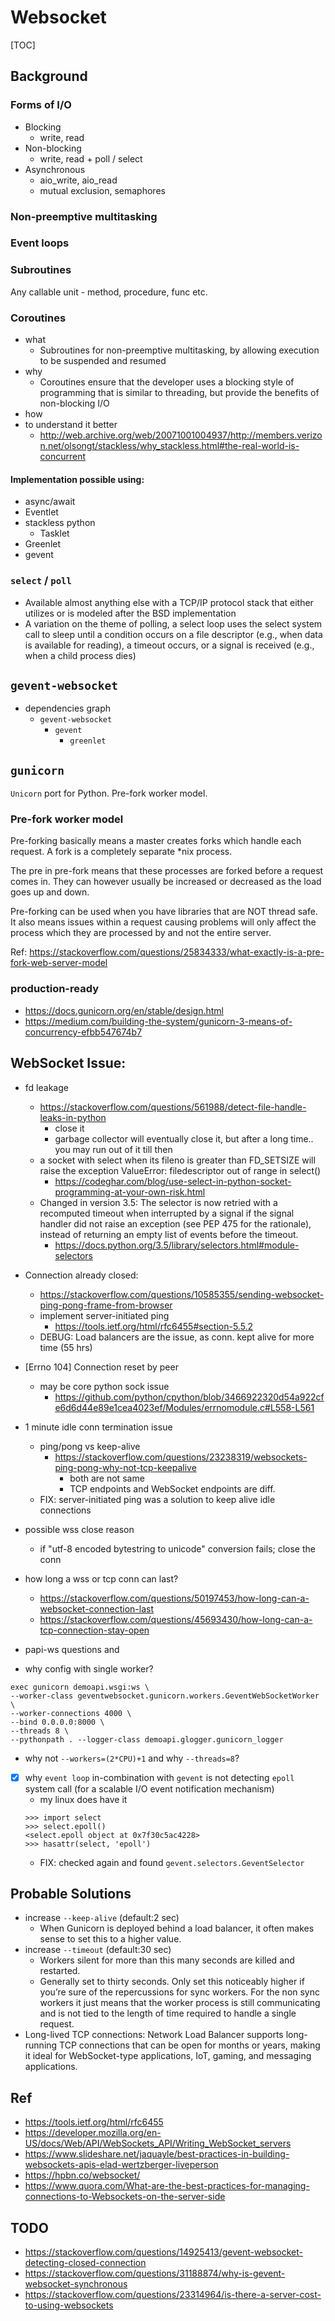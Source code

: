 <h1>Websocket</h1>

[TOC]

## Background

### Forms of I/O
- Blocking
	- write, read 	
- Non-blocking 	
	- write, read + poll / select
- Asynchronous 
	- aio_write, aio_read
	- mutual exclusion, semaphores

### Non-preemptive multitasking

### Event loops

### Subroutines 
Any callable unit - method, procedure, func etc.

### Coroutines 
- what
	- Subroutines for non-preemptive multitasking, by allowing execution to be suspended and resumed
- why
	- Coroutines ensure that the developer uses a blocking style of programming that is similar to threading, but provide the benefits of non-blocking I/O
- how
- to understand it better
	- http://web.archive.org/web/20071001004937/http://members.verizon.net/olsongt/stackless/why_stackless.html#the-real-world-is-concurrent

#### Implementation possible using:
- async/await
- Eventlet
- stackless python
	- Tasklet
- Greenlet
- gevent


### `select` / `poll` 
- Available almost anything else with a TCP/IP protocol stack that either utilizes or is modeled after the BSD implementation
- A variation on the theme of polling, a select loop uses the select system call to sleep until a condition occurs on a file descriptor (e.g., when data is available for reading), a timeout occurs, or a signal is received (e.g., when a child process dies)

## `gevent-websocket`
- dependencies graph
	- `gevent-websocket`
		- `gevent`
			- `greenlet`

## `gunicorn`

`Unicorn` port for Python. Pre-fork worker model.

### Pre-fork worker model

Pre-forking basically means a master creates forks which handle each request. A fork is a completely separate *nix process.

The pre in pre-fork means that these processes are forked before a request comes in. They can however usually be increased or decreased as the load goes up and down.

Pre-forking can be used when you have libraries that are NOT thread safe. It also means issues within a request causing problems will only affect the process which they are processed by and not the entire server.

Ref: https://stackoverflow.com/questions/25834333/what-exactly-is-a-pre-fork-web-server-model



### production-ready
- https://docs.gunicorn.org/en/stable/design.html
- https://medium.com/building-the-system/gunicorn-3-means-of-concurrency-efbb547674b7

## WebSocket Issue:
- fd leakage
	- https://stackoverflow.com/questions/561988/detect-file-handle-leaks-in-python
		- close it
		- garbage collector will eventually close it, but after a long time.. you may run out of it till then
	- a socket with select when its fileno is greater than FD_SETSIZE will raise the exception ValueError: filedescriptor out of range in select()
		- https://codeghar.com/blog/use-select-in-python-socket-programming-at-your-own-risk.html
	- Changed in version 3.5: The selector is now retried with a recomputed timeout when interrupted by a signal if the signal handler did not raise an exception (see PEP 475 for the rationale), instead of returning an empty list of events before the timeout.
		- https://docs.python.org/3.5/library/selectors.html#module-selectors
- Connection already closed:
	- https://stackoverflow.com/questions/10585355/sending-websocket-ping-pong-frame-from-browser
	- implement server-initiated ping
		- https://tools.ietf.org/html/rfc6455#section-5.5.2
	- DEBUG: Load balancers are the issue, as conn. kept alive for more time (55 hrs)
- [Errno 104] Connection reset by peer
	- may be core python sock issue
		- https://github.com/python/cpython/blob/3466922320d54a922cfe6d6d44e89e1cea4023ef/Modules/errnomodule.c#L558-L561
- 1 minute idle conn termination issue
	- ping/pong vs keep-alive
		- https://stackoverflow.com/questions/23238319/websockets-ping-pong-why-not-tcp-keepalive
			- both are not same
			- TCP endpoints and WebSocket endpoints are diff.
	- FIX: server-initiated ping was a solution to keep alive idle connections

- possible wss close reason
	- if "utf-8 encoded bytestring to unicode" conversion fails; close the conn
- how long a wss or tcp conn can last?
	- https://stackoverflow.com/questions/50197453/how-long-can-a-websocket-connection-last
	- https://stackoverflow.com/questions/45693430/how-long-can-a-tcp-connection-stay-open
	

- papi-ws questions and
- why config with single worker?
```
exec gunicorn demoapi.wsgi:ws \
--worker-class geventwebsocket.gunicorn.workers.GeventWebSocketWorker \
--worker-connections 4000 \
--bind 0.0.0.0:8000 \
--threads 8 \
--pythonpath . --logger-class demoapi.glogger.gunicorn_logger
```

- why not `--workers=(2*CPU)+1` and why `--threads=8`?
- [x] why `event loop` in-combination with `gevent` is not detecting `epoll` system call (for a scalable I/O event notification mechanism)
	- my linux does have it
	```
	>>> import select
	>>> select.epoll()
	<select.epoll object at 0x7f30c5ac4228>
	>>> hasattr(select, 'epoll')
	```
	- FIX: checked again and found `gevent.selectors.GeventSelector`

## Probable Solutions
- increase `--keep-alive` (default:2 sec)
	- When Gunicorn is deployed behind a load balancer, it often makes sense to set this to a higher value.
- increase `--timeout` (default:30 sec)
	- Workers silent for more than this many seconds are killed and restarted.
	- Generally set to thirty seconds. Only set this noticeably higher if you’re sure of the repercussions for sync workers. For the non sync workers it just means that the worker process is still communicating and is not tied to the length of time required to handle a single request.
- Long-lived TCP connections: Network Load Balancer supports long-running TCP connections that can be open for months or years, making it ideal for WebSocket-type applications, IoT, gaming, and messaging applications.

## Ref
- https://tools.ietf.org/html/rfc6455
- https://developer.mozilla.org/en-US/docs/Web/API/WebSockets_API/Writing_WebSocket_servers
- https://www.slideshare.net/jaquayle/best-practices-in-building-websockets-apis-elad-wertzberger-liveperson
- https://hpbn.co/websocket/
- https://www.quora.com/What-are-the-best-practices-for-managing-connections-to-Websockets-on-the-server-side


## TODO
- https://stackoverflow.com/questions/14925413/gevent-websocket-detecting-closed-connection
- https://stackoverflow.com/questions/31188874/why-is-gevent-websocket-synchronous
- https://stackoverflow.com/questions/23314964/is-there-a-server-cost-to-using-websockets